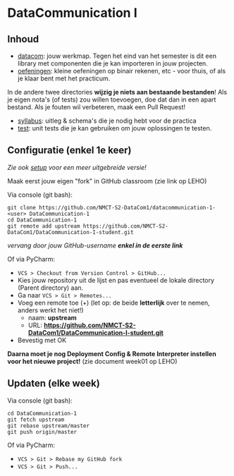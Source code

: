 # DataCommunication I

## Inhoud
- [datacom](datacom): jouw werkmap. Tegen het eind van het semester is dit een library met componenten 
die je kan importeren in jouw projecten. 
- [oefeningen](oefeningen): kleine oefeningen op binair rekenen, etc - voor thuis, of als je klaar 
bent met het practicum. 

In de andere twee directories **wijzig je niets aan bestaande bestanden**! Als je eigen nota's (of tests) zou willen
 toevoegen, doe dat dan in een apart bestand. Als je fouten wil verbeteren, maak een Pull Request!
- [syllabus](datacom): uitleg & schema's die je nodig hebt voor de practica
- [test](test): unit tests die je kan gebruiken om jouw oplossingen te testen. 

## Configuratie (enkel 1e keer)

*Zie ook [setup](syllabus/setup.md) voor een meer uitgebreide versie!*

Maak eerst jouw eigen "fork" in GitHub classroom (zie link op LEHO)

Via console (git bash):
```console
git clone https://github.com/NMCT-S2-DataCom1/datacommunication-1-<user> DataCommunication-1
cd DataCommunication-1
git remote add upstream https://github.com/NMCT-S2-DataCom1/DataCommunication-I-student.git
```
*vervang <user> door jouw GitHub-username **enkel in de eerste link***

Of via PyCharm:
- `VCS > Checkout from Version Control > GitHub...`
- Kies jouw repository uit de lijst en pas eventueel de lokale directory (Parent directory) aan.
- Ga naar `VCS > Git > Remotes...`
- Voeg een remote toe (+) (let op: de beide **letterlijk** over te nemen, anders werkt het niet!)
  - naam: **upstream**
  - URL: **https://github.com/NMCT-S2-DataCom1/DataCommunication-I-student.git**
- Bevestig met OK

**Daarna moet je nog Deployment Config & Remote Interpreter instellen voor het nieuwe project!**
(zie document week01 op LEHO)

## Updaten (elke week)
Via console (git bash):
```console
cd DataCommunication-1
git fetch upstream
git rebase upstream/master
git push origin/master
```

Of via PyCharm:
- `VCS > Git > Rebase my GitHub fork`
- `VCS > Git > Push...`

